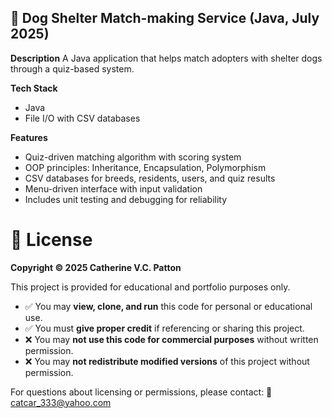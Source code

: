 ## 📂 **Dog Shelter Match-making Service (Java, July 2025)**

**Description**
A Java application that helps match adopters with shelter dogs through a quiz-based system.

**Tech Stack**

* Java
* File I/O with CSV databases

**Features**

* Quiz-driven matching algorithm with scoring system
* OOP principles: Inheritance, Encapsulation, Polymorphism
* CSV databases for breeds, residents, users, and quiz results
* Menu-driven interface with input validation
* Includes unit testing and debugging for reliability




# 📜 License

**Copyright © 2025 Catherine V.C. Patton**

This project is provided for educational and portfolio purposes only.

* ✅ You may **view, clone, and run** this code for personal or educational use.
* ✅ You must **give proper credit** if referencing or sharing this project.
* ❌ You may **not use this code for commercial purposes** without written permission.
* ❌ You may **not redistribute modified versions** of this project without permission.

For questions about licensing or permissions, please contact:
📧 [catcar\_333@yahoo.com](mailto:catcar_333@yahoo.com)
